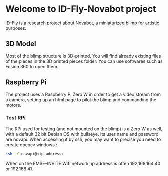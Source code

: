 # Welcome to ID-Fly-Novabot project
ID-Fly is a research project about Novabot, a miniaturized blimp for artistic purposes. 

## 3D Model
Most of the blimp structure is 3D-printed. You will find already existing files of the pieces in the 3D printed pieces folder. You can use softwares such as Fusion 360 to open them.

## Raspberry Pi
The project uses a Raspberry Pi Zero W in order to get a video stream from a camera, setting up an html page to pilot the blimp and commanding the motors.

### Test RPi
The RPi used for testing (and not mounted on the blimp) is a Zero W as well, with a default 32 bit Debian OS with bullseye. Its user name and password are novapi. When accessing it by ssh, you may want to precise you need to create opencv windows : 
```bash
ssh -Y novapi@<ip address>
```
When on the EMSE-INVITE Wifi network, ip address is often 192.168.164.40 or 192.168.41.

